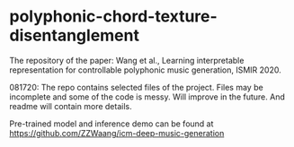 # polyphonic-chord-texture-disentanglement
The repository of the paper: Wang et al., Learning interpretable representation for controllable polyphonic music generation, ISMIR 2020.



081720: The repo contains selected files of the project. Files may be incomplete and some of the code is messy. Will improve in the future. And readme will contain more details. 

Pre-trained model and inference demo can be found at https://github.com/ZZWaang/icm-deep-music-generation
